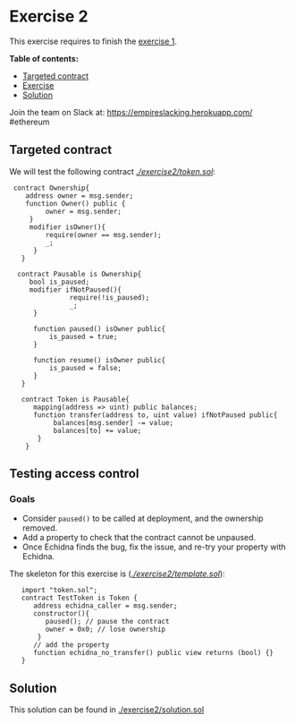 # Exercise 2

This exercise requires to finish the [exercise 1](Exercise-1.md).

**Table of contents:**

- [Targeted contract](#targeted-contract)
- [Exercise](#testing-access-control)
- [Solution](#solution)

Join the team on Slack at: https://empireslacking.herokuapp.com/ #ethereum

## Targeted contract
  
We will test the following contract *[./exercise2/token.sol](./exercise2/token.sol)*:

```Solidity
 contract Ownership{
    address owner = msg.sender;
    function Owner() public {
         owner = msg.sender;
     }
     modifier isOwner(){
         require(owner == msg.sender);
         _;
      }
   }

  contract Pausable is Ownership{
     bool is_paused;
     modifier ifNotPaused(){
               require(!is_paused);
               _;
      }

      function paused() isOwner public{
          is_paused = true;
      }

      function resume() isOwner public{
          is_paused = false;
      }
   }

   contract Token is Pausable{
      mapping(address => uint) public balances;
      function transfer(address to, uint value) ifNotPaused public{
           balances[msg.sender] -= value;
           balances[to] += value;
       }
    }

```
     
## Testing access control

### Goals

- Consider `paused()` to be called at deployment, and the ownership removed.
- Add a property to check that the contract cannot be unpaused.
- Once Echidna finds the bug, fix the issue, and re-try your property with Echidna.

The skeleton for this exercise is (*[./exercise2/template.sol](./exercise2/template.sol)*):

```Solidity
   import "token.sol";
   contract TestToken is Token {
      address echidna_caller = msg.sender;
      constructor(){
         paused(); // pause the contract
         owner = 0x0; // lose ownership
       }
      // add the property
      function echidna_no_transfer() public view returns (bool) {}
   }
```

## Solution

 This solution can be found in [./exercise2/solution.sol](./exercise2/solution.sol)
